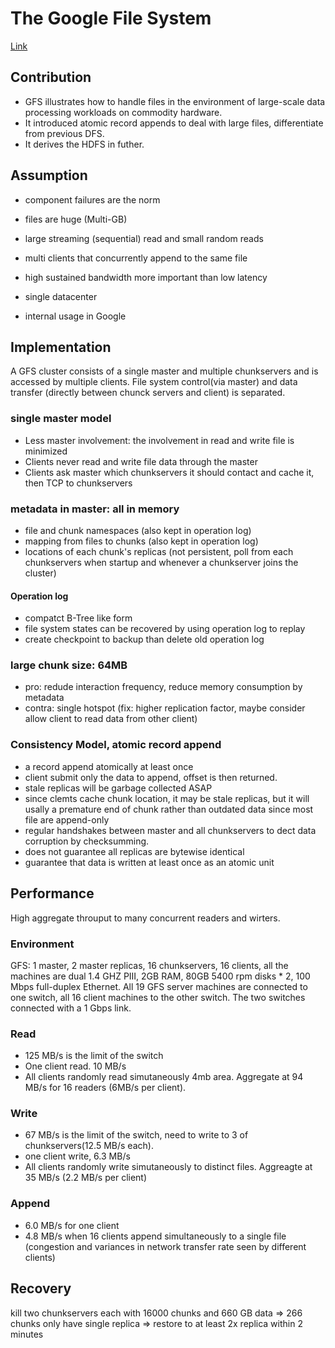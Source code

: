 # The Google File System


[Link](https://static.googleusercontent.com/media/research.google.com/en//archive/gfs-sosp2003.pdf)



## Contribution
* GFS illustrates how to handle files in the environment of large-scale data processing workloads on commodity hardware.
* It introduced atomic record appends to deal with large files, differentiate from previous DFS.
* It derives the HDFS in futher.


## Assumption
* component failures are the norm
* files are huge (Multi-GB)
* large streaming (sequential) read and small random reads
* multi clients that concurrently append to the same file
* high sustained bandwidth more important than low latency

* single datacenter
* internal usage in Google

## Implementation

A GFS cluster consists of a single master and multiple chunkservers and is accessed by multiple clients.
 File system control(via master) and data transfer (directly between chunck servers and client) is separated.

### single master model

* Less master involvement: the involvement in read and write file is minimized
* Clients never read and write file data through the master
* Clients ask master which chunkservers it should contact and cache it, then TCP to chunkservers

### metadata in master: all in memory

* file and chunk namespaces (also kept in operation log)
* mapping from files to chunks (also kept in operation log)
* locations of each chunk's replicas (not persistent, poll from each chunkservers when startup and whenever a chunkserver joins the cluster)

#### Operation log

* compatct B-Tree like form
* file system states can be recovered by using operation log to replay
* create checkpoint to backup than delete old operation log

### large chunk size: 64MB

* pro: redude interaction frequency, reduce memory consumption by metadata
* contra: single hotspot (fix: higher replication factor, maybe consider allow client to read data from other client)

### Consistency Model, atomic record append

* a record append atomically at least once
* client submit only the data to append, offset is then returned.
* stale replicas will be garbage collected ASAP
* since clemts cache chunk location, it may be stale replicas, but it will usally a premature end of chunk rather than outdated data since most file are append-only
* regular handshakes between master and all chunkservers to dect data corruption by checksumming.
* does not guarantee all replicas are bytewise identical
* guarantee that data is written at least once as an atomic unit

## Performance
High aggregate throuput to many concurrent readers and wirters.

### Environment
GFS: 1 master, 2 master replicas, 16 chunkservers, 16 clients, all the machines are dual 1.4 GHZ PIII, 2GB RAM, 80GB 5400 rpm disks * 2, 100 Mbps full-duplex Ethernet. All 19 GFS server machines are connected to one switch, all 16 client machines to the other switch. The two switches connected with a 1 Gbps link.

### Read
* 125 MB/s is the limit of the switch
* One client read. 10 MB/s
* All clients randomly read simutaneously 4mb area. Aggregate at 94 MB/s for 16 readers (6MB/s per client).

### Write
* 67 MB/s is the limit of the switch, need to write to 3 of chunkservers(12.5 MB/s each).
* one client write, 6.3 MB/s
* All clients randomly write simutaneously to distinct files. Aggreagte at 35 MB/s (2.2 MB/s per client)

### Append
* 6.0 MB/s for one client
* 4.8 MB/s when 16 clients append simultaneously to a single file (congestion and variances in network transfer rate seen by different clients)

## Recovery
kill two chunkservers each with 16000 chunks and 660 GB data => 266 chunks only have single replica => restore to at least 2x replica within 2 minutes

